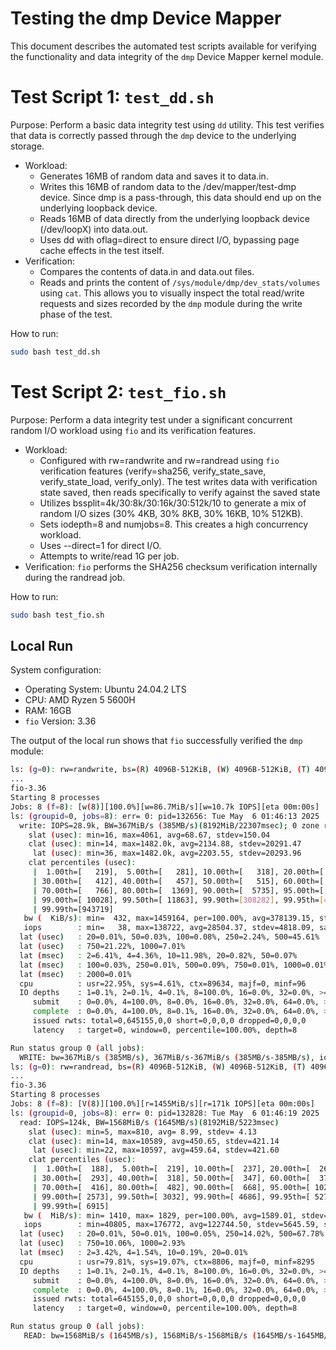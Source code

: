 # Testing the dmp Device Mapper
This document describes the automated test scripts available for verifying the functionality and data integrity of the `dmp` Device Mapper kernel module.

# Test Script 1: `test_dd.sh`
Purpose: Perform a basic data integrity test using `dd` utility. This test verifies that data is correctly passed through the `dmp` device to the underlying storage.

- Workload:
  - Generates 16MB of random data and saves it to data.in.
  - Writes this 16MB of random data to the /dev/mapper/test-dmp device. Since dmp is a pass-through, this data should end up on the underlying loopback device.
  - Reads 16MB of data directly from the underlying loopback device (/dev/loopX) into data.out.
  - Uses dd with oflag=direct to ensure direct I/O, bypassing page cache effects in the test itself.
- Verification:
  - Compares the contents of data.in and data.out files.
  - Reads and prints the content of `/sys/module/dmp/dev_stats/volumes` using `cat`. This allows you to visually inspect the total read/write requests and sizes recorded by the `dmp` module during the write phase of the test.

How to run:
```bash
sudo bash test_dd.sh
```

# Test Script 2: `test_fio.sh`
Purpose: Perform a data integrity test under a significant concurrent random I/O workload using `fio` and its verification features.
- Workload:
  - Configured with rw=randwrite and rw=randread using `fio` verification features (verify=sha256, verify_state_save, verify_state_load, verify_only). The test writes data with verification state saved, then reads specifically to verify against the saved state
  - Utilizes bssplit=4k/30:8k/30:16k/30:512k/10 to generate a mix of random I/O sizes (30% 4KB, 30% 8KB, 30% 16KB, 10% 512KB).
  - Sets iodepth=8 and numjobs=8. This creates a high concurrency workload.
  - Uses --direct=1 for direct I/O.
  - Attempts to write/read 1G per job.
- Verification: `fio` performs the SHA256 checksum verification internally during the randread job.

How to run:
```bash
sudo bash test_fio.sh
```

## Local Run
System configuration:
- Operating System: Ubuntu 24.04.2 LTS
- CPU: AMD Ryzen 5 5600H
- RAM: 16GB
- `fio` Version: 3.36

The output of the local run shows that `fio` successfully verified the `dmp` module:
```bash
ls: (g=0): rw=randwrite, bs=(R) 4096B-512KiB, (W) 4096B-512KiB, (T) 4096B-512KiB, ioengine=libaio, iodepth=8
...
fio-3.36
Starting 8 processes
Jobs: 8 (f=8): [w(8)][100.0%][w=86.7MiB/s][w=10.7k IOPS][eta 00m:00s]
ls: (groupid=0, jobs=8): err= 0: pid=132656: Tue May  6 01:46:13 2025
  write: IOPS=28.9k, BW=367MiB/s (385MB/s)(8192MiB/22307msec); 0 zone resets
    slat (usec): min=16, max=4061, avg=68.67, stdev=150.04
    clat (usec): min=14, max=1482.0k, avg=2134.88, stdev=20291.47
     lat (usec): min=36, max=1482.0k, avg=2203.55, stdev=20293.96
    clat percentiles (usec):
     |  1.00th=[   219],  5.00th=[   281], 10.00th=[   318], 20.00th=[   367],
     | 30.00th=[   412], 40.00th=[   457], 50.00th=[   515], 60.00th=[   603],
     | 70.00th=[   766], 80.00th=[  1369], 90.00th=[  5735], 95.00th=[  7635],
     | 99.00th=[ 10028], 99.50th=[ 11863], 99.90th=[308282], 99.95th=[425722],
     | 99.99th=[943719]
   bw (  KiB/s): min=  432, max=1459164, per=100.00%, avg=378139.15, stdev=63895.96, samples=344
   iops        : min=   38, max=138722, avg=28504.37, stdev=4818.09, samples=344
  lat (usec)   : 20=0.01%, 50=0.03%, 100=0.08%, 250=2.24%, 500=45.61%
  lat (usec)   : 750=21.22%, 1000=7.01%
  lat (msec)   : 2=6.41%, 4=4.36%, 10=11.98%, 20=0.82%, 50=0.07%
  lat (msec)   : 100=0.03%, 250=0.01%, 500=0.09%, 750=0.01%, 1000=0.01%
  lat (msec)   : 2000=0.01%
  cpu          : usr=22.95%, sys=4.61%, ctx=89634, majf=0, minf=96
  IO depths    : 1=0.1%, 2=0.1%, 4=0.1%, 8=100.0%, 16=0.0%, 32=0.0%, >=64=0.0%
     submit    : 0=0.0%, 4=100.0%, 8=0.0%, 16=0.0%, 32=0.0%, 64=0.0%, >=64=0.0%
     complete  : 0=0.0%, 4=100.0%, 8=0.1%, 16=0.0%, 32=0.0%, 64=0.0%, >=64=0.0%
     issued rwts: total=0,645155,0,0 short=0,0,0,0 dropped=0,0,0,0
     latency   : target=0, window=0, percentile=100.00%, depth=8

Run status group 0 (all jobs):
  WRITE: bw=367MiB/s (385MB/s), 367MiB/s-367MiB/s (385MB/s-385MB/s), io=8192MiB (8590MB), run=22307-22307msec
ls: (g=0): rw=randread, bs=(R) 4096B-512KiB, (W) 4096B-512KiB, (T) 4096B-512KiB, ioengine=libaio, iodepth=8
...
fio-3.36
Starting 8 processes
Jobs: 8 (f=8): [V(8)][100.0%][r=1455MiB/s][r=171k IOPS][eta 00m:00s]
ls: (groupid=0, jobs=8): err= 0: pid=132828: Tue May  6 01:46:19 2025
  read: IOPS=124k, BW=1568MiB/s (1645MB/s)(8192MiB/5223msec)
    slat (usec): min=5, max=810, avg= 8.99, stdev= 4.13
    clat (usec): min=14, max=10589, avg=450.65, stdev=421.14
     lat (usec): min=22, max=10597, avg=459.64, stdev=421.60
    clat percentiles (usec):
     |  1.00th=[  188],  5.00th=[  219], 10.00th=[  237], 20.00th=[  265],
     | 30.00th=[  293], 40.00th=[  318], 50.00th=[  347], 60.00th=[  379],
     | 70.00th=[  416], 80.00th=[  482], 90.00th=[  668], 95.00th=[ 1020],
     | 99.00th=[ 2573], 99.50th=[ 3032], 99.90th=[ 4686], 99.95th=[ 5276],
     | 99.99th=[ 6915]
   bw (  MiB/s): min= 1410, max= 1829, per=100.00%, avg=1589.01, stdev=16.76, samples=80
   iops        : min=40805, max=176772, avg=122744.50, stdev=5645.59, samples=80
  lat (usec)   : 20=0.01%, 50=0.01%, 100=0.05%, 250=14.02%, 500=67.78%
  lat (usec)   : 750=10.06%, 1000=2.93%
  lat (msec)   : 2=3.42%, 4=1.54%, 10=0.19%, 20=0.01%
  cpu          : usr=79.81%, sys=19.07%, ctx=8806, majf=0, minf=8295
  IO depths    : 1=0.1%, 2=0.1%, 4=0.1%, 8=100.0%, 16=0.0%, 32=0.0%, >=64=0.0%
     submit    : 0=0.0%, 4=100.0%, 8=0.0%, 16=0.0%, 32=0.0%, 64=0.0%, >=64=0.0%
     complete  : 0=0.0%, 4=100.0%, 8=0.1%, 16=0.0%, 32=0.0%, 64=0.0%, >=64=0.0%
     issued rwts: total=645155,0,0,0 short=0,0,0,0 dropped=0,0,0,0
     latency   : target=0, window=0, percentile=100.00%, depth=8

Run status group 0 (all jobs):
   READ: bw=1568MiB/s (1645MB/s), 1568MiB/s-1568MiB/s (1645MB/s-1645MB/s), io=8192MiB (8590MB), run=5223-5223msec
```
